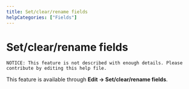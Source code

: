 ```yaml
---
title: Set/clear/rename fields
helpCategories: ["Fields"]
---
```


# Set/clear/rename fields

```
NOTICE: This feature is not described with enough details. Please contribute by editing this help file.
```

This feature is available through **Edit -&gt; Set/clear/rename fields**.
